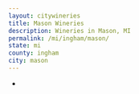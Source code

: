 ```yaml
---
layout: citywineries
title: Mason Wineries
description: Wineries in Mason, MI
permalink: /mi/ingham/mason/
state: mi
county: ingham
city: mason
---
```

-
